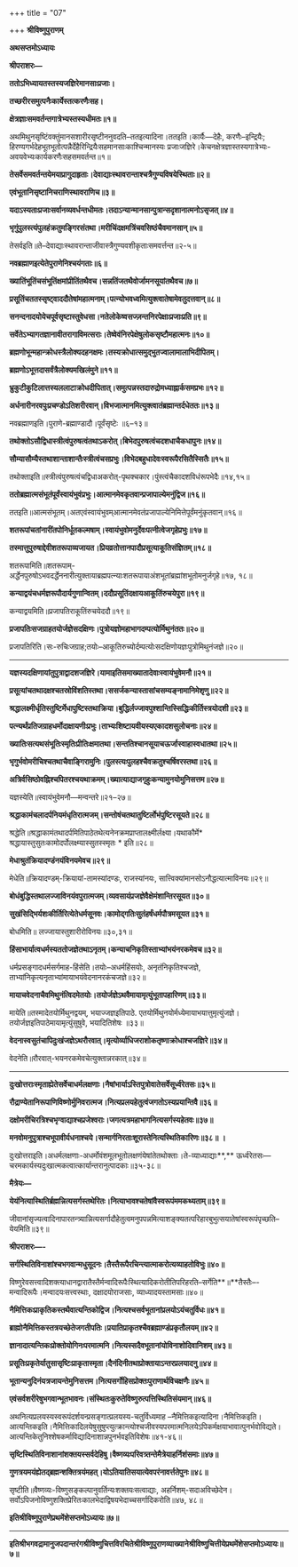 +++
title = "07"

+++
**श्रीविष्णुपुराणम्**

**अथसप्तमोऽध्यायः**

**श्रीपराशरः—**

**ततोऽभिध्यायतस्तस्यजज्ञिरेमानसाःप्रजाः।**

**तच्छरीरसमुत्पनैःकार्येस्तत्करणैःसह।**

**क्षेत्रज्ञाःसमवर्तन्तगात्रेभ्यस्तस्यधीमतः॥१॥**

अथमिथुनसृष्टिंवक्तुंमानसशारीरसृष्टीननुवदति–ततइत्यादिना।ततइति।कार्यैः—देहैः, करणैः–इन्द्रियैः; हिरण्यगर्भदेहभूतभूतोत्पन्नैर्देहैरिन्द्रियैःसहमानसाःकाश्चिन्मानस्यः प्रजाःजज्ञिरे।केचनक्षेत्रज्ञास्तस्यगात्रेभ्यः-अवयवेभ्यःकार्यकरणैःसहसमवर्तन्त॥१॥

**तेसर्वेसमवर्तन्तयेमयाप्रागुदाहृताः।देवाद्याःस्थावरान्ताश्चत्रैगुण्यविषयेस्थिताः॥२॥**

**एवंभूतानिसृष्टानिचराणिस्थावराणिच॥३॥**

**यदाऽस्यताःप्रजाःसर्वानव्यवर्धन्तधीमतः।तदाऽन्यान्मानसान्पुत्रान्सदृशानात्मनोऽसृजत्॥४॥**

**भृगुंपुलस्त्यंपुलहंक्रतुमङ्गिरसंतथा।मरीचिंदक्षमत्रिंचवसिष्ठंचैवमानसान्॥५॥**

तेसर्वइति॥ते–देवाद्याःस्थावरान्ताजीवास्त्रैगुण्यवशीकृताःसमवर्त्तन्त॥२-५॥

**नवब्रह्माणइत्येतेपुराणेनिश्चयंगताः॥६॥**

**ख्यातिंभूतिंचसंभूतिंक्षमांप्रीतिंतथैवच।सन्नतिंजतथैवोर्जामनसूयांतथैवच॥७॥**

**प्रसूतिंचततस्सृष्ट्वाददौतेषांमहात्मनाम्।पत्न्योभवध्वमित्युक्त्वातेषामेवतुदत्तवान्॥८॥**

**सनन्दनादयोयेचपूर्वसृष्टास्तुवेधसा।नतेलोकेष्वसज्ज़न्तनिरपेक्षाःप्रजाःप्रति॥९॥**

**सर्वेतेऽभ्यागतज्ञानावीतरागाविमत्सराः।तेष्वेवंनिरपेक्षेषुलोकसृष्टौमहात्मनः॥१०॥**

**ब्रह्मणोभून्महान्क्रोधस्त्रैलोक्यदहनक्षमः।तस्यक्रोधात्समुद्भुतज्वालामालाभिदीपितम्।**

**ब्रह्मणोऽभूत्तदासर्वंत्रैलोक्यमखिलंमुने॥११॥**

**भ्रुकुटीकुटिलात्तस्यललाटाक्रोधदीपितात्।समुत्पन्नस्तदारुद्रोमध्याह्नार्कसमप्रभः॥१२॥**

**अर्धनारीनरवपुःप्रचण्डोऽतिशरीरवान्।विभजात्मानमित्युक्त्वातंब्रह्मान्तर्दधेततः॥१३॥**

नवब्रह्माणइति।पुराणे-ब्रह्माण्डादौ।पूर्वंसृष्टेः ॥६–१३॥

**तथोक्तोऽसौद्विधास्त्रीत्वंपुरुषत्वंतथाऽकरोत्।बिभेदपुरुषत्वंचदशधाचैकधापुनः॥१४॥**

**सौम्यासौम्यैस्तथाशान्ताशान्तैःस्त्रीत्वंचसप्रभुः।विभेदबहुधादेवःस्वरूपैरसितैस्सितैः॥१५॥**

तथोक्ताइति॥स्त्रीत्वंपुरुषत्वंचद्विधाअकरोत्-पृथक्चकार।पुंस्त्वंचैकादशविधंरूपभेदैः॥१४,१५॥

**ततोब्रह्मात्मसंभूतंपूर्वंस्वायंभुवंप्रभुः।आत्मानमेवकृतवान्प्रजापाल्येमनुंद्विज॥१६॥**

ततइति॥आत्मसंभूतम्।अतएवंस्वायंभुवम्आत्मानमेवतंप्रजापाल्येनिमित्तेपूर्वंमनुंकृतवान्॥१६॥

**शतरूपांचतांनारींतपोनिर्धूतकल्मषाम्।स्वायंभुवोमनुर्देवःपत्नीत्वेजगृहेप्रभुः॥१७॥**

**तस्मात्तुपुरुषाद्देवीशतरूपाव्यजायत।प्रियव्रतोत्तानपादौप्रसूत्याकूतिसंज्ञितम्॥१८॥**

शतरूपामिति॥शतरूपाम्-अर्द्धेनपुरुषोऽभवदर्द्धेननारीत्युक्तायाब्रह्मपत्न्याःशतरूपायाअंशभूतांब्रह्मांशभूतोमनुर्जगृहे॥१७, १८॥

**कन्याद्वयंचधर्मज्ञरूपौदार्यगुणान्वितम्।ददौप्रसूतिंदक्षायआकूतिंरुचयेपुरा॥१९॥**

कन्याद्वयमिति॥प्रजापतिराकूतिंरुचयेददौ॥१९॥

**प्रजापतिःसजग्राहतयोर्जज्ञेसदक्षिणः।पुत्रोयज्ञोमहाभागदम्पत्योर्मिथुनंततः॥२०॥**

प्रजापतिरिति।सः-रुचिःजग्राह;तयोः–आकूतिरुच्योर्दम्पत्योःसदक्षिणोयज्ञःपुत्रोमिथुनंजज्ञे॥२०॥

****

**यज्ञस्यदक्षिणायांतुपुत्राद्वादशजज्ञिरे।यामाइतिसमाख्यातादेवाःस्वायंभुवेमनौ॥२१॥**

**प्रसूत्यांचतथादक्षश्चतस्रोविंशतिस्तथा।ससर्जकन्यास्तासांचसम्यङ्नामानिमेशृणु॥२२॥**

**श्रद्धालक्ष्मीर्धृतिस्तुष्टिर्मेधापुष्टिस्तथाक्रिया।बुद्धिर्लज्जावपुश्शान्तिस्सिद्धिःकीर्तिस्त्रयोदशी॥२३॥**

**पत्न्यर्थंप्रतिजग्राहधर्मोदाक्षायणीःप्रभुः।ताभ्यःशिष्टायवीयस्यएकादशसुलोचनाः॥२४॥**

**ख्यातिःसत्यथसंभूतिःस्मृतिःप्रीतिःक्षमातथा।सन्ततिश्चानसूयाचऊर्जास्वाहास्वधातथा॥२५॥**

**भृगुर्भवोमरीचिश्चतथाचैवाङ्गिरामुनिः।पुलस्त्यःपुलहश्चैवक्रतुश्चर्षिवरस्तथा॥२६॥**

**अत्रिर्वसिष्ठोवह्निश्चपितरश्चयथाक्रमम्।ख्यात्याद्याजगृहुःकन्यामुनयोमुनिसत्तम॥२७॥**

यज्ञस्येति॥स्वायंभुवेमनौ—मन्वन्तरे॥२१–२७॥

**श्रद्धाकामंचलादर्पनियमंधृतिरात्मजम्।सन्तोषंचतथातुष्टिर्लोभंपुष्टिरसूयते॥२८॥**

श्रद्धेति॥श्रद्धाकामंतथादर्पमितिपाठेतथेत्यनेनक्रमप्राप्तालक्ष्मीर्लक्ष्या।यथाकौर्मे* श्रद्धायास्तुसुतःकामोदर्पोलक्ष्म्यास्सुतस्स्मृतः * इति॥२८॥

**मेधाश्रुतंक्रियादण्डंनयंविनयमेवच॥२९॥**

मेधेति॥क्रियादण्डम्-क्रियायां-तामस्यांदण्डः, राजस्यांनयः, सात्त्विक्यांमानसोऽनौद्धत्यात्माविनयः॥२९॥

**बोधंबुद्धिस्तथालज्जाविनयंवपुरात्मजम्।व्यवसायंप्रजज्ञेवैक्षेमंशान्तिरसूयत॥३०॥**

**सुखंसिद्भिर्यशःकीर्तिरित्येतेधर्मसूनवः।कामोद्गतिःसुतंहर्षंधर्मपौत्रमसूयत॥३१॥**

बोधमिति॥ लज्जायास्तुशारीरोविनयः॥३०,३१॥

**हिंसाभार्यात्वधर्मस्यततोजज्ञेतथाऽनृतम्।कन्याचनिकृतिस्ताभ्यांभयंनरकमेवच॥३२॥**

धर्मप्रसङ्गादधर्मसर्गमाह-हिंसेति।तयोः–अधर्महिंसयोः, अनृतंनिकृतिश्चजज्ञे, ताभ्यांनिकृत्यनृताभ्यांमायाभयंवेदनानरकंचजज्ञे॥३२॥

**मायाचवेदनाचैवमिथुनंत्विदमेतयोः।तयोर्जज्ञेऽथवैमायामृत्युंभूतापहारिणम्॥३३॥**

मायेति॥तस्मादेतयोर्मिथुनद्वयम्, भयाज्जज्ञइतिपाठे. एतयोर्मिथुनयोर्मध्येमायाभयात्तुमृत्युंजज्ञे।तयोर्जज्ञइतिपाठेमायामृत्युंसुषुवे, भयादितिशेषः ॥३३॥

**वेदनास्वसुतंचापिदुःखंजज्ञेऽथरौरवात्।मृत्योर्व्याधिजराशोकतृष्णाक्रोधाश्चजज्ञिरे॥३४॥**

वेदनेति॥रौरवात्-भयनरकमेवचेत्युक्तान्नरकात्॥३४॥

****

**दुःखोत्तराःस्मृताह्येतेसर्वेचाधर्मलक्षणाः।नैषांभार्याऽस्तिपुत्रोवातेसर्वेसूर्ध्वरेतसः॥३५॥**

**रौद्राण्येतानिरूपाणिविष्णोर्मुनिवरात्मज।नित्यप्रलयहेतुत्वंजगतोऽस्यप्रयान्तिवै॥३६॥**

**दक्षोमरीचिरत्रिश्चभृग्वाद्याश्चप्रजेश्वराः।जगत्यत्रमहाभागनित्यसर्गस्यहेतवः॥३७॥**

**मनवोमनुपुत्राश्चभूपावीर्यधनाश्चये।सन्मार्गनिरताःशूरास्तेनित्यस्थितिकारिणः॥३८॥** **।**

दुःखोत्तराइति।अधर्मलक्षणाः-अधर्मोवंशमूलभूतोलक्षणंयेषांतेतथोक्ताः।ते-व्याध्याद्याः**,** ऊर्ध्वरेतसः— चरमकार्यस्यदुःखात्मकत्वात्कार्यान्तरानुत्पादकाः॥३५-३८॥

**मैत्रेयः—**

**येयंनित्यास्थितिर्ब्रह्मन्नित्यसर्गस्तथेरितः।नित्याभावश्चतेषांवैस्वरूपंममकथ्यताम्॥३९॥**

जीवानांसृज्यत्वादिनापारतन्त्र्यान्नित्यसर्गादौहेतुत्वमनुपपन्नमित्याशङ्क्यतत्परिहारबुभुत्सयातेषांस्वरूपंपृच्छति–येयमिति॥३९॥

**श्रीपराशरः—-**

**सर्गस्थितिविनाशांश्चभगवान्मधुसूदनः।तैस्तैरूपैरचिन्त्यात्माकरोत्यव्याहतोविभुः॥४०॥**

विष्णुरेवसत्त्वादिशक्त्याधानद्वारातैस्तैर्मन्वादिरूपैःस्थित्यादिकरोतीतिपरिहरति–सर्गेति**॥**तैस्तैः–-मन्वादिरूपैः।मन्वादयःसत्त्वस्थाः, दक्षादयोराजसाः, व्याध्यादयस्तामसाः॥४०॥

**नैमित्तिकःप्राकृतिकस्तथैवात्यन्तिकोद्विज।नित्यश्चसर्वभूतानांप्रलयोऽयंचतुर्विधः॥४१॥**

**ब्राह्मोनैमित्तिकस्तत्रयच्छेतेजगतीपतिः।प्रयातिप्राकृतश्चैवब्रह्माण्डंप्रकृतौलयम्॥४२॥**

**ज्ञानादात्यन्तिकःप्रोक्तोयोगिनःपरमात्मनि।नित्यस्सदैवभूतानांयोविनाशोदिवानिशम्॥४३॥**

**प्रसूतिःप्रकृतेर्यातुसासृष्टिःप्राकृतास्मृता।दैनंदिनीतथाप्रोक्तायाऽन्तरप्रलयादनु॥४४॥**

**भूतान्यनुदिनंयत्रजायन्तेमुनिसत्तम।नित्यसर्गोहिसप्रोक्तःपुराणार्थविचक्षणैः॥४५॥**

**एवंसर्वशरीरेषुभगवान्भूतभावनः।संस्थितःकुरुतेविष्णुरुत्पत्तिस्थितिसंयमान्॥४६॥**

अथनित्यप्रलयस्यस्वरूपंदर्शयन्प्रसङ्गात्प्रलयस्य-चतुर्विध्यमाह –नैमित्तिकइत्यादिना।नैमित्तिकइति।आत्यन्तिकइति।नैमित्तिकादिलयेषुसुषुप्त्युत्क्रान्त्योश्चजीवस्यपरमात्मनिलयेऽपिकर्मक्षयाभावात्पुनर्भवोविद्यते।आत्यन्तिकेतुनिश्शेषकर्माविद्यादिनाशान्नपुनर्भवइतिविशेषः॥४१-४६॥

**सृष्टिस्थितिविनाशानांशक्तयस्सर्वदेहिषु।वैष्णव्यःपरिवत्र्तन्तेमैत्रेयाहर्निशंसमाः॥४७॥**

**गुणत्रयमयंह्येतद्ब्रह्मन्शक्तित्रयंमहत्।योऽतियातिसयात्येवपरंनावर्त्ततेपुनः॥४८॥**

सृष्टीति॥वैष्णव्यः-विष्णुसङ्कल्पानुवर्तिन्यःशक्तयःसत्वाद्याः, अहर्निशम्-सदाअविच्छेदेन।सर्वोऽपिजनोविष्णुशक्तिप्रेरितःकालभेदाद्विषयभेदाच्चसर्गादिकरोति॥४७, ४८॥

**इतिश्रीविष्णुपुराणेप्रथमेंशेसप्तमोऽध्यायः॥७॥**

****

**इतिश्रीभगवद्रामानुजपदान्तरंगश्रीविष्णुचित्तविरचितेश्रीविष्णुपुराणव्याख्यानेश्रीविष्णुचित्तीयेप्रथमेंशेसप्तमोऽध्यायः॥७॥**
